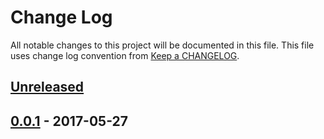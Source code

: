 # Change Log
All notable changes to this project will be documented in this file.
This file uses change log convention from [Keep a CHANGELOG](http://keepachangelog.com).

## [Unreleased]

## [0.0.1] - 2017-05-27

[Unreleased]: https://github.com/hadenlabs/cookiecutter-docker/compare/0.0.1...HEAD
[0.0.1]: https://github.com/hadenlabs/cookiecutter-docker/compare/0.0.0...0.0.1

[CHANGELOG.md]: CHANGELOG.md
[CONTRIBUTING.md]: CONTRIBUTING.md
[LICENCE.md]: LICENCE.md
[README.md]: README.md
